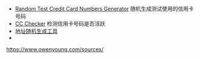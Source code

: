 - [Random Test Credit Card Numbers Generator](https://namso-gen.com/)  随机生成测试使用的信用卡号码
- [CC Checker](https://www.mrchecker.net/card-checker//ccn2/) 检测信用卡号码是否活跃
- [地址随机生成工具](https://www.bestrandoms.com/random-address)
- 
https://www.owenyoung.com/sources/

